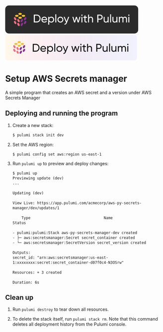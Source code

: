 [![Deploy](../.buttons/deploy-with-pulumi-dark.svg)](https://app.pulumi.com/new?template=https://github.com/pulumi/examples/blob/master/aws-py-secrets-manager/README.md#gh-light-mode-only)
[![Deploy](../.buttons/deploy-with-pulumi-light.svg)](https://app.pulumi.com/new?template=https://github.com/pulumi/examples/blob/master/aws-py-secrets-manager/README.md#gh-dark-mode-only)

# Setup AWS Secrets manager

A simple program that creates an AWS secret and a version under AWS Secrets Manager

## Deploying and running the program

1.  Create a new stack:

    ```bash
    $ pulumi stack init dev
    ```

1.  Set the AWS region:

    ```
    $ pulumi config set aws:region us-east-1
    ```

1.  Run `pulumi up` to preview and deploy changes:

    ```
    $ pulumi up
    Previewing update (dev)
    ...

    Updating (dev)

    View Live: https://app.pulumi.com/acmecorp/aws-py-secrets-manager/dev/updates/1

        Type                                 Name                        Status

    - pulumi:pulumi:Stack aws-py-secrets-manager-dev created
    - ├─ aws:secretsmanager:Secret secret_container created
    - └─ aws:secretsmanager:SecretVersion secret_version created

    Outputs:
    secret_id: "arn:aws:secretsmanager:us-east-1:xxxxxxxx:secret:secret_container-d07f0c4-N3OSrw"

    Resources: + 3 created

    Duration: 6s
    ```

## Clean up

1.  Run `pulumi destroy` to tear down all resources.

1.  To delete the stack itself, run `pulumi stack rm`. Note that this command deletes all deployment history from the Pulumi console.
